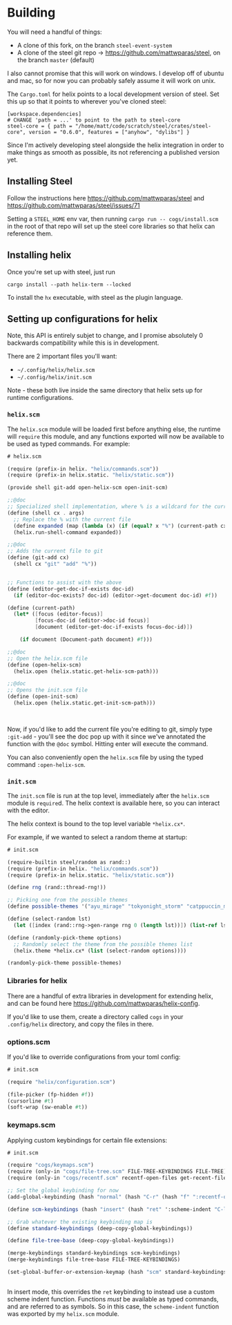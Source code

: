 # Building

You will need a handful of things:

* A clone of this fork, on the branch `steel-event-system`
* A clone of the steel git repo -> https://github.com/mattwparas/steel, on the branch `master` (default)

I also cannot promise that this will work on windows. I develop off of ubuntu and mac, so for now you can probably safely assume it will work on unix.

The `Cargo.toml` for helix points to a local development version of steel. Set this up so that it points to wherever you've cloned steel:

```
[workspace.dependencies]
# CHANGE 'path = ...' to point to the path to steel-core
steel-core = { path = "/home/matt/code/scratch/steel/crates/steel-core", version = "0.6.0", features = ["anyhow", "dylibs"] }
```

Since I'm actively developing steel alongside the helix integration in order to make things as smooth as possible, its not referencing a published version yet.

## Installing Steel

Follow the instructions here https://github.com/mattwparas/steel and https://github.com/mattwparas/steel/issues/71

Setting a `STEEL_HOME` env var, then running `cargo run -- cogs/install.scm` in the root of that repo will set up the steel core libraries so that helix can reference them.

## Installing helix

Once you're set up with steel, just run

`cargo install --path helix-term --locked`

To install the `hx` executable, with steel as the plugin language.


## Setting up configurations for helix

Note, this API is entirely subjet to change, and I promise absolutely 0 backwards compatibility while this is in development.

There are 2 important files you'll want:

* `~/.config/helix/helix.scm`
* `~/.config/helix/init.scm`

Note - these both live inside the same directory that helix sets up for runtime configurations.


### `helix.scm`

The `helix.scm` module will be loaded first before anything else, the runtime will `require` this module, and any functions exported will now be available
to be used as typed commands. For example:


```scheme
# helix.scm

(require (prefix-in helix. "helix/commands.scm"))
(require (prefix-in helix.static. "helix/static.scm"))

(provide shell git-add open-helix-scm open-init-scm)

;;@doc
;; Specialized shell implementation, where % is a wildcard for the current file
(define (shell cx . args)
  ;; Replace the % with the current file
  (define expanded (map (lambda (x) (if (equal? x "%") (current-path cx) x)) args))
  (helix.run-shell-command expanded))

;;@doc
;; Adds the current file to git	
(define (git-add cx)
  (shell cx "git" "add" "%"))


;; Functions to assist with the above
(define (editor-get-doc-if-exists doc-id)
  (if (editor-doc-exists? doc-id) (editor->get-document doc-id) #f))

(define (current-path)
  (let* ([focus (editor-focus)]
         [focus-doc-id (editor->doc-id focus)]
         [document (editor-get-doc-if-exists focus-doc-id)])

    (if document (Document-path document) #f)))

;;@doc
;; Open the helix.scm file
(define (open-helix-scm)
  (helix.open (helix.static.get-helix-scm-path)))

;;@doc
;; Opens the init.scm file
(define (open-init-scm)
  (helix.open (helix.static.get-init-scm-path)))
  
	
```

Now, if you'd like to add the current file you're editing to git, simply type `:git-add` - you'll see the doc pop up with it since we've annotated the function
with the `@doc` symbol. Hitting enter will execute the command.

You can also conveniently open the `helix.scm` file by using the typed command `:open-helix-scm`.


### `init.scm`

The `init.scm` file is run at the top level, immediately after the `helix.scm` module is `require`d. The helix context is available here, so you can interact with the editor.

The helix context is bound to the top level variable `*helix.cx*`.

For example, if we wanted to select a random theme at startup:

```scheme
# init.scm

(require-builtin steel/random as rand::)
(require (prefix-in helix. "helix/commands.scm"))
(require (prefix-in helix.static. "helix/static.scm"))

(define rng (rand::thread-rng!))

;; Picking one from the possible themes
(define possible-themes '("ayu_mirage" "tokyonight_storm" "catppuccin_macchiato"))

(define (select-random lst)
  (let ([index (rand::rng->gen-range rng 0 (length lst))]) (list-ref lst index)))

(define (randomly-pick-theme options)
  ;; Randomly select the theme from the possible themes list
  (helix.theme *helix.cx* (list (select-random options))))

(randomly-pick-theme possible-themes)

```

### Libraries for helix

There are a handful of extra libraries in development for extending helix, and can be found here https://github.com/mattwparas/helix-config.

If you'd like to use them, create a directory called `cogs` in your `.config/helix` directory, and copy the files in there.

### options.scm

If you'd like to override configurations from your toml config:


```scheme
# init.scm

(require "helix/configuration.scm")

(file-picker (fp-hidden #f))
(cursorline #t)
(soft-wrap (sw-enable #t))

```


### keymaps.scm

Applying custom keybindings for certain file extensions:


```scheme
# init.scm

(require "cogs/keymaps.scm")
(require (only-in "cogs/file-tree.scm" FILE-TREE-KEYBINDINGS FILE-TREE))
(require (only-in "cogs/recentf.scm" recentf-open-files get-recent-files recentf-snapshot))

;; Set the global keybinding for now
(add-global-keybinding (hash "normal" (hash "C-r" (hash "f" ":recentf-open-files"))))

(define scm-keybindings (hash "insert" (hash "ret" ':scheme-indent "C-l" ':insert-lambda)))

;; Grab whatever the existing keybinding map is
(define standard-keybindings (deep-copy-global-keybindings))

(define file-tree-base (deep-copy-global-keybindings))

(merge-keybindings standard-keybindings scm-keybindings)
(merge-keybindings file-tree-base FILE-TREE-KEYBINDINGS)

(set-global-buffer-or-extension-keymap (hash "scm" standard-keybindings FILE-TREE file-tree-base))
	
```

In insert mode, this overrides the `ret` keybinding to instead use a custom scheme indent function. Functions _must_ be available as typed commands, and are referred to
as symbols. So in this case, the `scheme-indent` function was exported by my `helix.scm` module.
